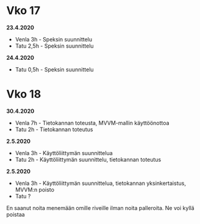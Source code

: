 # Vko 17

**23.4.2020**

* Venla 3h - Speksin suunnittelu  
* Tatu 2,5h - Speksin suunnittelu

**24.4.2020**

* Tatu 0,5h - Speksin suunnittelu

# Vko 18

**30.4.2020**

* Venla 7h - Tietokannan toteusta, MVVM-mallin käyttöönottoa  
* Tatu 2h - Tietokannan toteutus

**2.5.2020**

* Venla  3h - Käyttöliittymän suunnittelua
* Tatu 2h - Käyttöliittymän suunnittelu, tietokannan toteutus

**2.5.2020**

* Venla  3h - Käyttöliittymän suunnittelua, tietokannan yksinkertaistus, MVVM:n poisto
* Tatu ?

En saanut noita menemään omille riveille ilman noita palleroita. Ne voi kyllä poistaa
